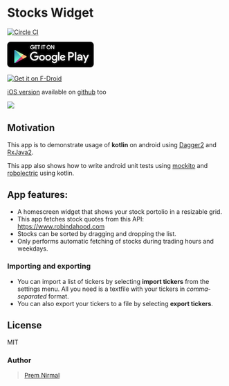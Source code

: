 # Stocks Widget
[![Circle CI](https://circleci.com/gh/premnirmal/StockTicker.svg?style=svg)](https://circleci.com/gh/premnirmal/StockTicker)

[![Google play link](graphics/google-play-badge.png)](https://play.google.com/store/apps/details?id=com.github.premnirmal.tickerwidget)

[<img src="https://f-droid.org/badge/get-it-on.svg"
      alt="Get it on F-Droid"
      height="80">](https://f-droid.org/app/com.github.premnirmal.tickerwidget)

[iOS version](https://itunes.apple.com/us/app/todaystocks/id993467855?ls=1&mt=8) available on [github](https://github.com/premnirmal/TodayStocks) too

![](https://lh3.googleusercontent.com/R9khJ5kNzXHUjO4BxNw1cNKTx62grZ7FtLRT_F2H0BhC99iuMWDxvuGTYvyydtqE3w=h400-rw)

## Motivation

This app is to demonstrate usage of **kotlin** on android using [Dagger2](https://github.com/google/dagger) and [RxJava2](https://github.com/ReactiveX/RxJava).

This app also shows how to write android unit tests using [mockito](https://github.com/mockito/mockito) and [robolectric](https://github.com/robolectric/robolectric) using kotlin.

## App features:

- A homescreen widget that shows your stock portolio in a resizable grid.
- This app fetches stock quotes from this API: https://www.robindahood.com
- Stocks can be sorted by dragging and dropping the list.
- Only performs automatic fetching of stocks during trading hours and weekdays.

### Importing and exporting
- You can import a list of tickers by selecting **import tickers** from the settings menu. All you need is a textfile with your tickers in *comma-separated* format.
- You can also export your tickers to a file by selecting **export tickers**.

## License

MIT

### Author
> [Prem Nirmal](http://premnirmal.me/)
